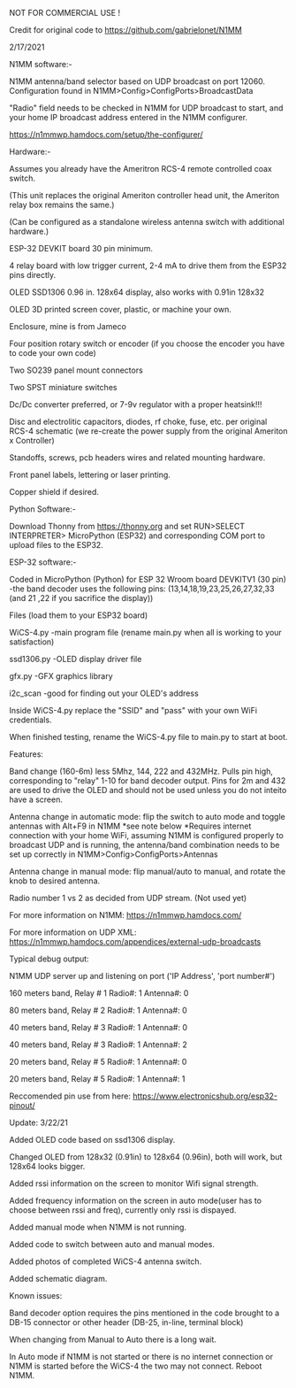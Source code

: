 NOT FOR COMMERCIAL USE !

Credit for original code to https://github.com/gabrielonet/N1MM

2/17/2021

N1MM software:-

N1MM antenna/band selector based on UDP broadcast on port 12060.
Configuration found in N1MM>Config>ConfigPorts>BroadcastData

"Radio" field needs to be checked in N1MM for UDP broadcast to start, and your home IP broadcast address entered in the N1MM configurer.  

https://n1mmwp.hamdocs.com/setup/the-configurer/


Hardware:-

Assumes you already have the Ameritron RCS-4 remote controlled coax switch.

(This unit replaces the original Ameriton controller head unit, the Ameriton relay box remains the same.)

(Can be configured as a standalone wireless antenna switch with additional hardware.)

ESP-32 DEVKIT board 30 pin minimum.

4 relay board with low trigger current, 2-4 mA to drive them from the ESP32 pins directly.

OLED SSD1306 0.96 in. 128x64 display, also works with 0.91in 128x32

OLED 3D printed screen cover, plastic, or machine your own.

Enclosure, mine is from Jameco

Four position rotary switch or encoder (if you choose the encoder you have to code your own code)

Two SO239 panel mount connectors

Two SPST miniature switches

Dc/Dc converter preferred,  or 7-9v regulator with a proper heatsink!!! 

Disc and electrolitic capacitors, diodes, rf choke, fuse, etc. per original RCS-4 schematic (we re-create the power supply from the original Ameriton x
Controller)

Standoffs, screws, pcb headers wires and related mounting hardware.

Front panel labels, lettering or laser printing.

Copper shield if desired.


Python Software:-

Download Thonny from https://thonny.org and set RUN>SELECT INTERPRETER> MicroPython (ESP32) and corresponding COM port to upload files to the ESP32.


ESP-32 software:-

Coded in MicroPython (Python) for ESP 32 Wroom board DEVKITV1 (30 pin) -the band decoder uses the following pins:
(13,14,18,19,23,25,26,27,32,33 (and 21 ,22 if you sacrifice the display))


Files (load them to your ESP32 board)

WiCS-4.py   -main program file (rename main.py when all is working to your satisfaction)

ssd1306.py  -OLED display driver file

gfx.py      -GFX graphics library

i2c_scan    -good for finding out your OLED's address

Inside WiCS-4.py replace the "SSID" and "pass" with your own WiFi credentials.

When finished testing, rename the WiCS-4.py file to main.py to start at boot.



Features: 

Band change (160-6m) less 5Mhz, 144, 222 and 432MHz. Pulls pin high, corresponding to "relay" 1-10 for band decoder output.
Pins for 2m and 432 are used to drive the OLED and should not be used unless you do not inteito have a screen.

Antenna change in automatic mode: flip the switch to auto mode and toggle antennas with Alt+F9 in N1MM *see note below
*Requires internet connection with your home WiFi, assuming N1MM is configured properly to broadcast UDP and is running, the antenna/band combination needs to be set up correctly in N1MM>Config>ConfigPorts>Antennas

Antenna change in manual mode: flip manual/auto to manual, and rotate the knob to desired antenna. 

Radio number 1 vs 2 as decided from UDP stream. (Not used yet)


For more information on N1MM:  https://n1mmwp.hamdocs.com/

For more information on UDP XML: https://n1mmwp.hamdocs.com/appendices/external-udp-broadcasts


Typical debug output:

N1MM UDP server up and listening on port ('IP Address', 'port number#')

160 meters band, Relay # 1 Radio#: 1 Antenna#: 0

 80 meters band, Relay # 2 Radio#: 1 Antenna#: 0
 
 40 meters band, Relay # 3 Radio#: 1 Antenna#: 0
 
 40 meters band, Relay # 3 Radio#: 1 Antenna#: 2
 
 20 meters band, Relay # 5 Radio#: 1 Antenna#: 0
 
 20 meters band, Relay # 5 Radio#: 1 Antenna#: 1



Reccomended pin use from here: https://www.electronicshub.org/esp32-pinout/



Update: 3/22/21

Added OLED code based on ssd1306 display.

Changed OLED from 128x32 (0.91in) to 128x64 (0.96in), both will work, but 128x64 looks bigger.

Added rssi information on the screen to monitor Wifi signal strength. 

Added frequency information on the screen in auto mode(user has to choose between rssi and freq), currently only rssi is dispayed.

Added manual mode when N1MM is not running.

Added code to switch between auto and manual modes.

Added photos of completed WiCS-4 antenna switch.

Added schematic diagram.


Known issues:


Band decoder option requires the pins mentioned in the code brought to a DB-15 connector or other header (DB-25, in-line, terminal block)

When changing from Manual to Auto there is a long wait.

In Auto mode if N1MM is not started or there is no internet connection or N1MM is started before the WiCS-4 the two may not connect. Reboot N1MM.
